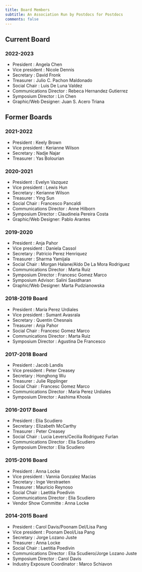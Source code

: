 ```yaml
---
title: Board Members
subtitle: An Association Run by Postdocs for Postdocs
comments: false
---
```


## Current Board
### 2022-2023
- President : Angela Chen
- Vice president : Nicole Dennis
- Secretary : David Fronk
- Treasurer : Julio C. Pachon Maldonado
- Social Chair : Luis De Luna Valdez
- Communications Director : Rebeca Hernandez Gutierrez
- Symposium Director : Lin Chen
- Graphic/Web Designer: Juan S. Acero Triana

## Former Boards
### 2021-2022
- President : Keely Brown
- Vice president : Kerianne Wilson
- Secretary : Nadje Najar
- Treasurer : Yas Bolourian

### 2020-2021
- President : Evelyn Vazquez
- Vice president : Lewis Hun
- Secretary : Kerianne Wilson
- Treasurer : Ying Sun
- Social Chair : Francesco Pancaldi
- Communications Director : Anne Hilborn
- Symposium Director : Claudineia Pereira Costa
- Graphic/Web Designer: Pablo Arantes

### 2019-2020
- President : Anja Pahor
- Vice president : Daniela Cassol
- Secretary : Patricio Perez Henriquez
- Treasurer : Sharma Yamijala
- Social Chair : Morgan Halane/Aldo De La Mora Rodriguez
- Communications Director : Marta Ruiz
- Symposium Director : Francesc Gomez Marco
- Symposium Advisor: Salini Sasidharan
- Graphic/Web Designer: Marta Pudzianowska

### 2018-2019 Board

- President : Maria Perez Urdiales
- Vice president : Sumant Avasrala
- Secretary : Quentin Chesnais
- Treasurer : Anja Pahor
- Social Chair : Francesc Gomez Marco
- Communications Director : Marta Ruiz
- Symposium Director : Agustina De Francesco

### 2017-2018 Board

- President : Jacob Landis
- Vice president : Peter Creasey
- Secretary : Honghong Wu
- Treasurer : Julie Ripplinger
- Social Chair : Francesc Gomez Marco
- Communications Director : Maria Perez Urdiales
- Symposium Director : Aashima Khosla

### 2016-2017 Board

- President : Elia Scudiero
- Secretary : Elizabeth McCarthy
- Treasurer : Peter Creasey
- Social Chair : Lucia Levers/Cecilia Rodriguez Furlan
- Communications Director : Elia Scudiero
- Symposium Director : Elia Scudiero

### 2015-2016 Board

- President : Anna Locke
- Vice president : Vannia Gonzalez Macias
- Secretary : Inge Verstraeten
- Treasurer : Mauricio Reynoso
- Social Chair : Laetitia Poedivin
- Communications Director : Elia Scudiero
- Vendor Show Committe : Anna Locke

### 2014-2015 Board

- President : Carol Davis/Poonam Del/Lisa Pang
- Vice president : Poonam Deol/Lisa Pang
- Secretary : Jorge Lozano Juste
- Treasurer : Anna Locke
- Social Chair : Laetitia Poedivin
- Communications Director : Elia Scudiero/Jorge Lozano Juste
- Symposium Director : Carol Davis
- Industry Exposure Coordinator : Marco Schiavon